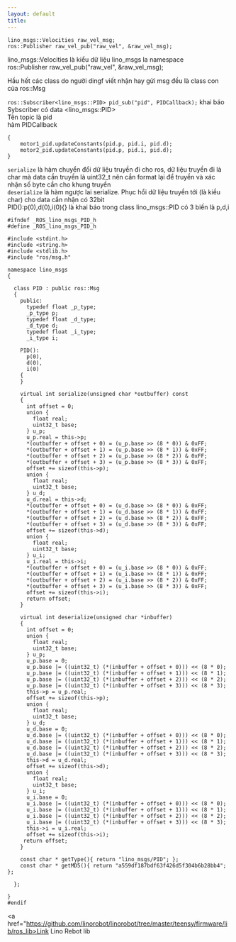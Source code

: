 ```yaml
---
layout: default
title: 
---
```


```
lino_msgs::Velocities raw_vel_msg;
ros::Publisher raw_vel_pub("raw_vel", &raw_vel_msg);
```
lino_msgs::Velocities là kiểu dữ liệu lino_msgs la namespace<br>
ros::Publisher raw_vel_pub("raw_vel", &raw_vel_msg);<br>

Hầu hết các class do người dingf viết nhận hay gửi msg đều là class con của  ros::Msg<br>


```ros::Subscriber<lino_msgs::PID> pid_sub("pid", PIDCallback);``` 
khai báo Sybscriber có data  <lino_msgs::PID> <br>
Tên topic  là pid<br>
hàm PIDCallback<br>
```void PIDCallback(const lino_msgs::PID& pid)
{
    motor1_pid.updateConstants(pid.p, pid.i, pid.d);
    motor2_pid.updateConstants(pid.p, pid.i, pid.d);
}
```


```serialize``` là hàm chuyển đổi dữ liệu truyền đi cho ros, dữ liệu truyền đi là char mà data cần truyền là uint32_t nên cần format lại để truyền và xác nhận số byte cần cho khung truyền<br>
```deserialize``` là hàm ngược lai serialize. Phục hổi dữ liệu truyền tới (là kiều char) cho data cần nhận có 32bit<br>
PID():p(0),d(0),i(0){} là khai báo trong class lino_msgs::PID có 3 biến là p,d,i<br>

```
#ifndef _ROS_lino_msgs_PID_h
#define _ROS_lino_msgs_PID_h

#include <stdint.h>
#include <string.h>
#include <stdlib.h>
#include "ros/msg.h"

namespace lino_msgs
{

  class PID : public ros::Msg
  {
    public:
      typedef float _p_type;
      _p_type p;
      typedef float _d_type;
      _d_type d;
      typedef float _i_type;
      _i_type i;

    PID():
      p(0),
      d(0),
      i(0)
    {
    }

    virtual int serialize(unsigned char *outbuffer) const
    {
      int offset = 0;
      union {
        float real;
        uint32_t base;
      } u_p;
      u_p.real = this->p;
      *(outbuffer + offset + 0) = (u_p.base >> (8 * 0)) & 0xFF;
      *(outbuffer + offset + 1) = (u_p.base >> (8 * 1)) & 0xFF;
      *(outbuffer + offset + 2) = (u_p.base >> (8 * 2)) & 0xFF;
      *(outbuffer + offset + 3) = (u_p.base >> (8 * 3)) & 0xFF;
      offset += sizeof(this->p);
      union {
        float real;
        uint32_t base;
      } u_d;
      u_d.real = this->d;
      *(outbuffer + offset + 0) = (u_d.base >> (8 * 0)) & 0xFF;
      *(outbuffer + offset + 1) = (u_d.base >> (8 * 1)) & 0xFF;
      *(outbuffer + offset + 2) = (u_d.base >> (8 * 2)) & 0xFF;
      *(outbuffer + offset + 3) = (u_d.base >> (8 * 3)) & 0xFF;
      offset += sizeof(this->d);
      union {
        float real;
        uint32_t base;
      } u_i;
      u_i.real = this->i;
      *(outbuffer + offset + 0) = (u_i.base >> (8 * 0)) & 0xFF;
      *(outbuffer + offset + 1) = (u_i.base >> (8 * 1)) & 0xFF;
      *(outbuffer + offset + 2) = (u_i.base >> (8 * 2)) & 0xFF;
      *(outbuffer + offset + 3) = (u_i.base >> (8 * 3)) & 0xFF;
      offset += sizeof(this->i);
      return offset;
    }

    virtual int deserialize(unsigned char *inbuffer)
    {
      int offset = 0;
      union {
        float real;
        uint32_t base;
      } u_p;
      u_p.base = 0;
      u_p.base |= ((uint32_t) (*(inbuffer + offset + 0))) << (8 * 0);
      u_p.base |= ((uint32_t) (*(inbuffer + offset + 1))) << (8 * 1);
      u_p.base |= ((uint32_t) (*(inbuffer + offset + 2))) << (8 * 2);
      u_p.base |= ((uint32_t) (*(inbuffer + offset + 3))) << (8 * 3);
      this->p = u_p.real;
      offset += sizeof(this->p);
      union {
        float real;
        uint32_t base;
      } u_d;
      u_d.base = 0;
      u_d.base |= ((uint32_t) (*(inbuffer + offset + 0))) << (8 * 0);
      u_d.base |= ((uint32_t) (*(inbuffer + offset + 1))) << (8 * 1);
      u_d.base |= ((uint32_t) (*(inbuffer + offset + 2))) << (8 * 2);
      u_d.base |= ((uint32_t) (*(inbuffer + offset + 3))) << (8 * 3);
      this->d = u_d.real;
      offset += sizeof(this->d);
      union {
        float real;
        uint32_t base;
      } u_i;
      u_i.base = 0;
      u_i.base |= ((uint32_t) (*(inbuffer + offset + 0))) << (8 * 0);
      u_i.base |= ((uint32_t) (*(inbuffer + offset + 1))) << (8 * 1);
      u_i.base |= ((uint32_t) (*(inbuffer + offset + 2))) << (8 * 2);
      u_i.base |= ((uint32_t) (*(inbuffer + offset + 3))) << (8 * 3);
      this->i = u_i.real;
      offset += sizeof(this->i);
     return offset;
    }

    const char * getType(){ return "lino_msgs/PID"; };
    const char * getMD5(){ return "a559df187bdf63f426d5f304b6b28bb4"; };

  };

}
#endif
```

<a href="https://github.com/linorobot/linorobot/tree/master/teensy/firmware/lib/ros_lib>Link Lino Rebot lib</a>